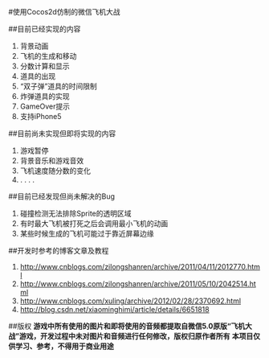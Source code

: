#使用Cocos2d仿制的微信飞机大战

##目前已经实现的内容
1. 背景动画
2. 飞机的生成和移动
3. 分数计算和显示
4. 道具的出现
5. “双子弹”道具的时间限制
6. 炸弹道具的实现
7. GameOver提示
8. 支持iPhone5

##目前尚未实现但即将实现的内容
1. 游戏暂停
2. 背景音乐和游戏音效
3. 飞机速度随分数的变化
4. . . . .

##目前已经发现但尚未解决的Bug
1. 碰撞检测无法排除Sprite的透明区域
2. 有时最大飞机被打死之后会调用最小飞机的动画
3. 某些时候生成的飞机可能过于靠近屏幕边缘

##开发时参考的博客文章及教程
1. http://www.cnblogs.com/zilongshanren/archive/2011/04/11/2012770.html
2. http://www.cnblogs.com/zilongshanren/archive/2011/05/10/2042514.html
3. http://www.cnblogs.com/xuling/archive/2012/02/28/2370692.html
4. http://blog.csdn.net/xiaominghimi/article/details/6651818

##版权
**游戏中所有使用的图片和即将使用的音频都提取自微信5.0原版“飞机大战”游戏，开发过程中未对图片和音频进行任何修改，版权归原作者所有**
**本项目仅供学习、参考，不得用于商业用途**